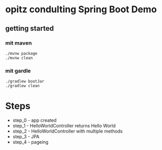 # opitz condulting Spring Boot Demo

## getting started

### mit maven
```
./mvnw package
./mvnw clean
```

### mit gardle

```
./gradlew bootJar
./gradlew clean
```

# Steps

* step_0 - app created
* step_1 - HelloWorldController returns Hello World
* step_2 - HelloWorldController with multiple methods
* step_3 - JPA
* step_4 - pageing

